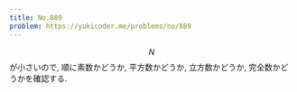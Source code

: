 ```yaml
---
title: No.889
problem: https://yukicoder.me/problems/no/889
---
```

$$ N $$ が小さいので, 順に素数かどうか, 平方数かどうか, 立方数かどうか, 完全数かどうかを確認する.
